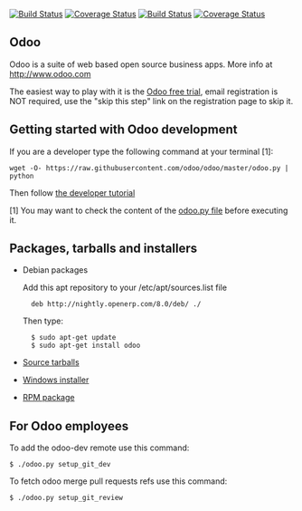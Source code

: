 [![Build Status](https://travis-ci.org/OCA/OCB.png?branch=7.0)](https://travis-ci.org/OCA/OCB)
[![Coverage Status](https://coveralls.io/repos/OCA/OCB/badge.png?branch=7.0)](https://coveralls.io/r/OCA/OCB?branch=master)
[![Build Status](https://travis-ci.org/OCA/OCB.svg?branch=master)](https://travis-ci.org/OCA/OCB)
[![Coverage Status](https://img.shields.io/coveralls/OCA/OCB.svg)](https://coveralls.io/r/OCA/OCB?branch=master)

Odoo
----

Odoo is a suite of web based open source business apps.  More info at http://www.odoo.com

The easiest way to play with it is the <a href="https://www.odoo.com/page/start">Odoo free trial</a>, email registration is NOT required, use the "skip this step" link on the registration page to skip it.


Getting started with Odoo development
--------------------------------------

If you are a developer type the following command at your terminal [1]:

    wget -O- https://raw.githubusercontent.com/odoo/odoo/master/odoo.py | python

Then follow <a href="https://doc.openerp.com/trunk/server/howto/howto_website/">the developer tutorial</a>

[1] You may want to check the content of the <a href="https://raw.githubusercontent.com/odoo/odoo/master/odoo.py">odoo.py file</a> before executing it.


Packages, tarballs and installers
---------------------------------

* Debian packages

    Add this apt repository to your /etc/apt/sources.list file

        deb http://nightly.openerp.com/8.0/deb/ ./

    Then type:

        $ sudo apt-get update
        $ sudo apt-get install odoo

* <a href="http://nightly.openerp.com/">Source tarballs</a>

* <a href="http://nightly.openerp.com/">Windows installer</a>

* <a href="http://nightly.openerp.com/">RPM package</a>


For Odoo employees
------------------

To add the odoo-dev remote use this command:

    $ ./odoo.py setup_git_dev

To fetch odoo merge pull requests refs use this command:

    $ ./odoo.py setup_git_review

